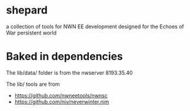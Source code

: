 # shepard
a collection of tools for NWN EE development designed for the Echoes of War persistent world

# Baked in dependencies

The lib/data/ folder is from the nwserver 8193.35.40

The lib/ tools are from 
* https://github.com/nwneetools/nwnsc
* https://github.com/niv/neverwinter.nim